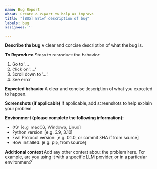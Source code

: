 ```yaml
---
name: Bug Report
about: Create a report to help us improve
title: "[BUG] Brief description of bug"
labels: bug
assignees: ''

---
```


**Describe the bug**
A clear and concise description of what the bug is.

**To Reproduce**
Steps to reproduce the behavior:
1. Go to '...'
2. Click on '....'
3. Scroll down to '....'
4. See error

**Expected behavior**
A clear and concise description of what you expected to happen.

**Screenshots (if applicable)**
If applicable, add screenshots to help explain your problem.

**Environment (please complete the following information):**
 - OS: [e.g. macOS, Windows, Linux]
- Python version: [e.g. 3.9, 3.10]
 - Eval Protocol version: [e.g. 0.1.0, or commit SHA if from source]
- How installed: [e.g. pip, from source]

**Additional context**
Add any other context about the problem here. For example, are you using it with a specific LLM provider, or in a particular environment?
